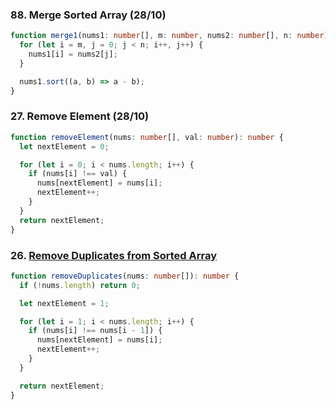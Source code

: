 

### 88. Merge Sorted Array (28/10)



```typescript
function merge1(nums1: number[], m: number, nums2: number[], n: number): void {
  for (let i = m, j = 0; j < n; i++, j++) {
    nums1[i] = nums2[j];
  }

  nums1.sort((a, b) => a - b);
}
```



### 27. Remove Element (28/10)

```typescript
function removeElement(nums: number[], val: number): number {
  let nextElement = 0;

  for (let i = 0; i < nums.length; i++) {
    if (nums[i] !== val) {
      nums[nextElement] = nums[i];
      nextElement++;
    }
  }
  return nextElement;
}

```



### 26. [Remove Duplicates from Sorted Array](https://leetcode.com/problems/remove-duplicates-from-sorted-array/)

```typescript
function removeDuplicates(nums: number[]): number {
  if (!nums.length) return 0;

  let nextElement = 1;

  for (let i = 1; i < nums.length; i++) {
    if (nums[i] !== nums[i - 1]) {
      nums[nextElement] = nums[i];
      nextElement++;
    }
  }

  return nextElement;
}

```






